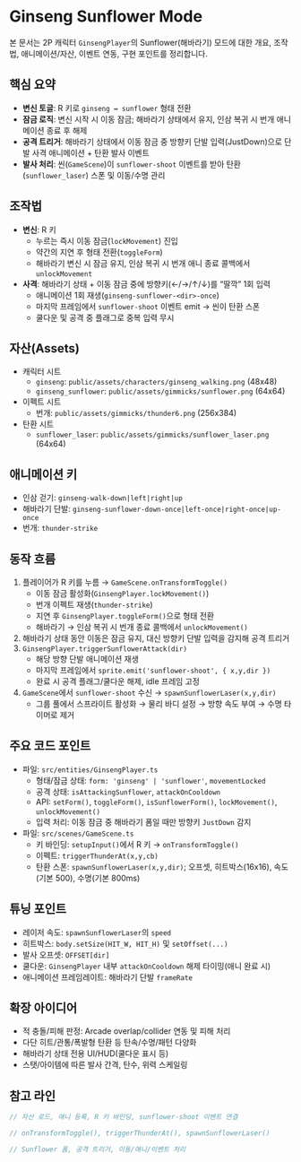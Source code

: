 # Ginseng Sunflower Mode

본 문서는 2P 캐릭터 `GinsengPlayer`의 Sunflower(해바라기) 모드에 대한 개요, 조작법, 애니메이션/자산, 이벤트 연동, 구현 포인트를 정리합니다.

## 핵심 요약
- **변신 토글**: R 키로 `ginseng ↔ sunflower` 형태 전환
- **잠금 로직**: 변신 시작 시 이동 잠금; 해바라기 상태에서 유지, 인삼 복귀 시 번개 애니메이션 종료 후 해제
- **공격 트리거**: 해바라기 상태에서 이동 잠금 중 방향키 단발 입력(JustDown)으로 단발 사격 애니메이션 + 탄환 발사 이벤트
- **발사 처리**: 씬(`GameScene`)이 `sunflower-shoot` 이벤트를 받아 탄환(`sunflower_laser`) 스폰 및 이동/수명 관리

## 조작법
- **변신**: R 키
  - 누르는 즉시 이동 잠금(`lockMovement`) 진입
  - 약간의 지연 후 형태 전환(`toggleForm`)
  - 해바라기 변신 시 잠금 유지, 인삼 복귀 시 번개 애니 종료 콜백에서 `unlockMovement`
- **사격**: 해바라기 상태 + 이동 잠금 중에 방향키(←/→/↑/↓)를 “딸깍” 1회 입력
  - 애니메이션 1회 재생(`ginseng-sunflower-<dir>-once`)
  - 마지막 프레임에서 `sunflower-shoot` 이벤트 emit → 씬이 탄환 스폰
  - 쿨다운 및 공격 중 플래그로 중복 입력 무시

## 자산(Assets)
- 캐릭터 시트
  - `ginseng`: `public/assets/characters/ginseng_walking.png` (48x48)
  - `ginseng_sunflower`: `public/assets/gimmicks/sunflower.png` (64x64)
- 이펙트 시트
  - 번개: `public/assets/gimmicks/thunder6.png` (256x384)
- 탄환 시트
  - `sunflower_laser`: `public/assets/gimmicks/sunflower_laser.png` (64x64)

## 애니메이션 키
- 인삼 걷기: `ginseng-walk-down|left|right|up`
- 해바라기 단발: `ginseng-sunflower-down-once|left-once|right-once|up-once`
- 번개: `thunder-strike`

## 동작 흐름
1. 플레이어가 R 키를 누름 → `GameScene.onTransformToggle()`
   - 이동 잠금 활성화(`GinsengPlayer.lockMovement()`)
   - 번개 이펙트 재생(`thunder-strike`)
   - 지연 후 `GinsengPlayer.toggleForm()`으로 형태 전환
   - 해바라기 → 인삼 복귀 시 번개 종료 콜백에서 `unlockMovement()`
2. 해바라기 상태 동안 이동은 잠금 유지, 대신 방향키 단발 입력을 감지해 공격 트리거
3. `GinsengPlayer.triggerSunflowerAttack(dir)`
   - 해당 방향 단발 애니메이션 재생
   - 마지막 프레임에서 `sprite.emit('sunflower-shoot', { x,y,dir })`
   - 완료 시 공격 플래그/쿨다운 해제, idle 프레임 고정
4. `GameScene`에서 `sunflower-shoot` 수신 → `spawnSunflowerLaser(x,y,dir)`
   - 그룹 풀에서 스프라이트 활성화 → 물리 바디 설정 → 방향 속도 부여 → 수명 타이머로 제거

## 주요 코드 포인트
- 파일: `src/entities/GinsengPlayer.ts`
  - 형태/잠금 상태: `form: 'ginseng' | 'sunflower'`, `movementLocked`
  - 공격 상태: `isAttackingSunflower`, `attackOnCooldown`
  - API: `setForm()`, `toggleForm()`, `isSunflowerForm()`, `lockMovement()`, `unlockMovement()`
  - 입력 처리: 이동 잠금 중 해바라기 폼일 때만 방향키 `JustDown` 감지
- 파일: `src/scenes/GameScene.ts`
  - 키 바인딩: `setupInput()`에서 R 키 → `onTransformToggle()`
  - 이펙트: `triggerThunderAt(x,y,cb)`
  - 탄환 스폰: `spawnSunflowerLaser(x,y,dir)`; 오프셋, 히트박스(16x16), 속도(기본 500), 수명(기본 800ms)

## 튜닝 포인트
- 레이저 속도: `spawnSunflowerLaser`의 `speed`
- 히트박스: `body.setSize(HIT_W, HIT_H)` 및 `setOffset(...)`
- 발사 오프셋: `OFFSET[dir]`
- 쿨다운: `GinsengPlayer` 내부 `attackOnCooldown` 해제 타이밍(애니 완료 시)
- 애니메이션 프레임레이트: 해바라기 단발 `frameRate`

## 확장 아이디어
- 적 충돌/피해 판정: Arcade overlap/collider 연동 및 피해 처리
- 다단 히트/관통/폭발형 탄환 등 탄속/수명/패턴 다양화
- 해바라기 상태 전용 UI/HUD(쿨다운 표시 등)
- 스탯/아이템에 따른 발사 간격, 탄수, 위력 스케일링

## 참고 라인
```12:66:src/scenes/GameScene.ts
// 자산 로드, 애니 등록, R 키 바인딩, sunflower-shoot 이벤트 연결
```
```416:566:src/scenes/GameScene.ts
// onTransformToggle(), triggerThunderAt(), spawnSunflowerLaser()
```
```1:393:src/entities/GinsengPlayer.ts
// Sunflower 폼, 공격 트리거, 이동/애니/이벤트 처리
```